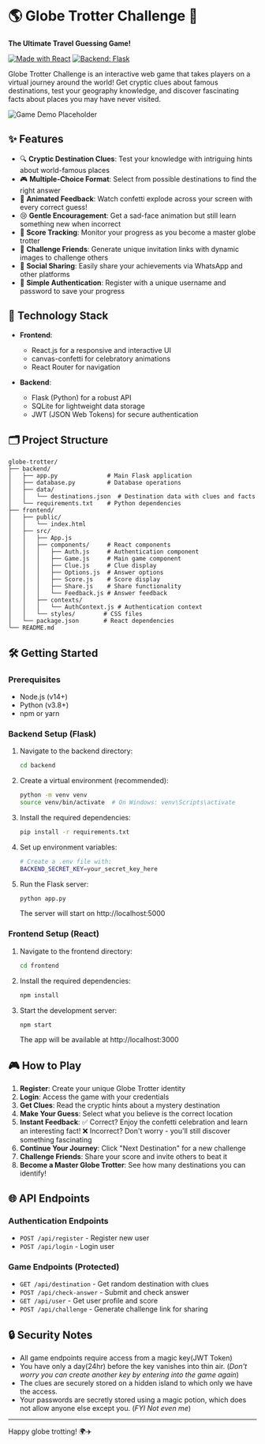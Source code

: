 # 🌎 Globe Trotter Challenge 🧳

**The Ultimate Travel Guessing Game!**

[![Made with React](https://img.shields.io/badge/Made%20with-React-61DAFB?style=flat-square&logo=react)](https://reactjs.org/)
[![Backend: Flask](https://img.shields.io/badge/Backend-Flask-000000?style=flat-square&logo=flask)](https://flask.palletsprojects.com/)

Globe Trotter Challenge is an interactive web game that takes players on a virtual journey around the world! Get cryptic clues about famous destinations, test your geography knowledge, and discover fascinating facts about places you may have never visited.

![Game Demo Placeholder](https://via.placeholder.com/800x400?text=Globe+Trotter+Game+Demo)

## ✨ Features

- 🔍 **Cryptic Destination Clues**: Test your knowledge with intriguing hints about world-famous places
- 🎮 **Multiple-Choice Format**: Select from possible destinations to find the right answer
- 🎉 **Animated Feedback**: Watch confetti explode across your screen with every correct guess!
- 😢 **Gentle Encouragement**: Get a sad-face animation but still learn something new when incorrect
- 💯 **Score Tracking**: Monitor your progress as you become a master globe trotter
- 👥 **Challenge Friends**: Generate unique invitation links with dynamic images to challenge others
- 📱 **Social Sharing**: Easily share your achievements via WhatsApp and other platforms
- 🔐 **Simple Authentication**: Register with a unique username and password to save your progress

## 🚀 Technology Stack

- **Frontend**: 
  - React.js for a responsive and interactive UI
  - canvas-confetti for celebratory animations
  - React Router for navigation

- **Backend**: 
  - Flask (Python) for a robust API
  - SQLite for lightweight data storage
  - JWT (JSON Web Tokens) for secure authentication

## 🗂️ Project Structure

```
globe-trotter/
├── backend/
│   ├── app.py              # Main Flask application
│   ├── database.py         # Database operations
│   ├── data/
│   │   └── destinations.json  # Destination data with clues and facts
│   └── requirements.txt    # Python dependencies
├── frontend/
│   ├── public/
│   │   └── index.html
│   ├── src/
│   │   ├── App.js
│   │   ├── components/     # React components
│   │   │   ├── Auth.js     # Authentication component
│   │   │   ├── Game.js     # Main game component
│   │   │   ├── Clue.js     # Clue display
│   │   │   ├── Options.js  # Answer options
│   │   │   ├── Score.js    # Score display
│   │   │   ├── Share.js    # Share functionality
│   │   │   └── Feedback.js # Answer feedback
│   │   ├── contexts/
│   │   │   └── AuthContext.js # Authentication context
│   │   └── styles/        # CSS files
│   └── package.json       # React dependencies
└── README.md
```

## 🛠️ Getting Started

### Prerequisites
- Node.js (v14+)
- Python (v3.8+)
- npm or yarn

### Backend Setup (Flask)

1. Navigate to the backend directory:
   ```bash
   cd backend
   ```

2. Create a virtual environment (recommended):
   ```bash
   python -m venv venv
   source venv/bin/activate  # On Windows: venv\Scripts\activate
   ```

3. Install the required dependencies:
   ```bash
   pip install -r requirements.txt
   ```

4. Set up environment variables:
   ```bash
   # Create a .env file with:
   BACKEND_SECRET_KEY=your_secret_key_here
   ```

5. Run the Flask server:
   ```bash
   python app.py
   ```
   The server will start on http://localhost:5000

### Frontend Setup (React)

1. Navigate to the frontend directory:
   ```bash
   cd frontend
   ```

2. Install the required dependencies:
   ```bash
   npm install
   ```

3. Start the development server:
   ```bash
   npm start
   ```
   The app will be available at http://localhost:3000

## 🎮 How to Play

1. **Register**: Create your unique Globe Trotter identity
2. **Login**: Access the game with your credentials
3. **Get Clues**: Read the cryptic hints about a mystery destination
4. **Make Your Guess**: Select what you believe is the correct location
5. **Instant Feedback**:
   ✅ Correct? Enjoy the confetti celebration and learn an interesting fact!
   ❌ Incorrect? Don't worry - you'll still discover something fascinating
6. **Continue Your Journey**: Click "Next Destination" for a new challenge
7. **Challenge Friends**: Share your score and invite others to beat it
8. **Become a Master Globe Trotter**: See how many destinations you can identify!

## 🌐 API Endpoints

### Authentication Endpoints
- `POST /api/register` - Register new user
- `POST /api/login` - Login user

### Game Endpoints (Protected)
- `GET /api/destination` - Get random destination with clues
- `POST /api/check-answer` - Submit and check answer
- `GET /api/user` - Get user profile and score
- `POST /api/challenge` - Generate challenge link for sharing

## 🔒 Security Notes

- All game endpoints require access from a magic key(JWT Token)
- You have only a day(24hr) before the key vanishes into thin air. (*Don't worry you can create another key by entering into the game again*)
- The clues are securely stored on a hidden island to which only we have the access.
- Your passwords are secretly stored using a magic potion, which does not allow anyone else except you. (*FYI Not even me*)

---

Happy globe trotting! 🌍✈️